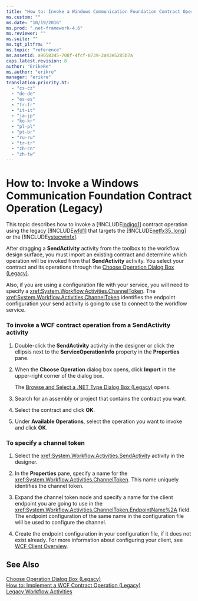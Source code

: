 ```yaml
---
title: "How to: Invoke a Windows Communication Foundation Contract Operation (Legacy) | Microsoft Docs"
ms.custom: ""
ms.date: "10/19/2016"
ms.prod: ".net-framework-4.6"
ms.reviewer: ""
ms.suite: ""
ms.tgt_pltfrm: ""
ms.topic: "reference"
ms.assetid: a9058345-708f-4fcf-8739-2a43e5285b7a
caps.latest.revision: 8
author: "ErikeRe"
ms.author: "erikre"
manager: "erikre"
translation.priority.ht: 
  - "cs-cz"
  - "de-de"
  - "es-es"
  - "fr-fr"
  - "it-it"
  - "ja-jp"
  - "ko-kr"
  - "pl-pl"
  - "pt-br"
  - "ru-ru"
  - "tr-tr"
  - "zh-cn"
  - "zh-tw"
---
```

# How to: Invoke a Windows Communication Foundation Contract Operation (Legacy)
This topic describes how to invoke a [!INCLUDE[indigo1](../workflow-designer/includes/indigo1_md.md)] contract operation using the legacy [!INCLUDE[wfd1](../workflow-designer/includes/wfd1_md.md)] that targets the [!INCLUDE[netfx35_long](../workflow-designer/includes/netfx35_long_md.md)] or the [!INCLUDE[vstecwinfx](../workflow-designer/includes/vstecwinfx_md.md)].  
  
 After dragging a **SendActivity** activity from the toolbox to the workflow design surface, you must import an existing contract and determine which operation will be invoked from that **SendActivity** activity. You select your contract and its operations through the [Choose Operation Dialog Box (Legacy)](../workflow-designer/choose-operation-dialog-box-legacy.md).  
  
 Also, if you are using a configuration file with your service, you will need to specify a <xref:System.Workflow.Activities.ChannelToken>. The <xref:System.Workflow.Activities.ChannelToken> identifies the endpoint configuration your send activity is going to use to connect to the workflow service.  
  
### To invoke a WCF contract operation from a SendActivity activity  
  
1.  Double-click the **SendActivity** activity in the designer or click the ellipsis next to the **ServiceOperationInfo** property in the **Properties** pane.  
  
2.  When the **Choose Operation** dialog box opens, click **Import** in the upper-right corner of the dialog box.  
  
     The [Browse and Select a .NET Type Dialog Box (Legacy)](../workflow-designer/browse-and-select-a-dotnet-type-dialog-box-legacy.md) opens.  
  
3.  Search for an assembly or project that contains the contract you want.  
  
4.  Select the contract and click **OK**.  
  
5.  Under **Available Operations**, select the operation you want to invoke and click **OK**.  
  
### To specify a channel token  
  
1.  Select the <xref:System.Workflow.Activities.SendActivity> activity in the designer.  
  
2.  In the **Properties** pane, specify a name for the <xref:System.Workflow.Activities.ChannelToken>. This name uniquely identifies the channel token.  
  
3.  Expand the channel token node and specify a name for the client endpoint you are going to use in the <xref:System.Workflow.Activities.ChannelToken.EndpointName%2A> field. The endpoint configuration of the same name in the configuration file will be used to configure the channel.  
  
4.  Create the endpoint configuration in your configuration file, if it does not exist already. For more information about configuring your client, see [WCF Client Overview](../Topic/WCF%20Client%20Overview.md).  
  
## See Also  
 [Choose Operation Dialog Box (Legacy)](../workflow-designer/choose-operation-dialog-box-legacy.md)   
 [How to: Implement a WCF Contract Operation (Legacy)](../workflow-designer/how-to-implement-a-windows-communication-foundation-contract-operation-legacy.md)   
 [Legacy Workflow Activities](../workflow-designer/legacy-workflow-activities.md)